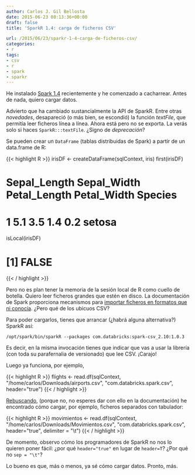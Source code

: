 ```yaml
---
author: Carlos J. Gil Bellosta
date: 2015-06-23 08:13:36+00:00
draft: false
title: 'SparkR 1.4: carga de ficheros CSV'

url: /2015/06/23/sparkr-1-4-carga-de-ficheros-csv/
categories:
- r
tags:
- csv
- r
- spark
- sparkr
---
```


He instalado [Spark 1.4](http://www.datanalytics.com/2015/06/17/liberado-spark-1-4/) recientemente y he comenzado a cacharrear. Antes de nada, quiero cargar datos.

Advierto que ha cambiado sustancialmente la API de SparkR. Entre otras _novedades_, desapareció (o más bien, se escondió) la función _textFile_, que permitía leer ficheros línea a línea. Ahora está pero no se exporta. La verás solo si haces `SparkR:::textFile`. ¿Signo de _deprecación_?

Se pueden crear un `DataFrame` (tablas distribuidas de Spark) a partir de un data.frame de R:

{{< highlight R >}}
irisDF <- createDataFrame(sqlContext, iris)
first(irisDF)
# Sepal_Length Sepal_Width Petal_Length Petal_Width Species
# 1          5.1         3.5          1.4         0.2  setosa
isLocal(irisDF)
# [1] FALSE
{{< / highlight >}}

Pero no es plan tener la memoria de la sesión local de R como cuello de botella. Quiero leer ficheros grandes que estén en disco. La documentación de Spark proporciona mecanismos para [importar ficheros en formatos que ni conocía](http://people.apache.org/~pwendell/spark-releases/latest/sql-programming-guide.html#data-sources). ¿Pero qué de los ubicuos CSV?

Para poder cargarlos, tienes que arrancar (¿habrá alguna alternativa?) SparkR así:

`/opt/spark/bin/sparkR --packages com.databricks:spark-csv_2.10:1.0.3`

Es decir, en la misma invocación tienes que indicar que vas a usar la librería (con toda su parafernalia de versionado) que lee CSV. ¡Carajo!

Luego ya funciona, por ejemplo,

{{< highlight R >}}
flights <- read.df(sqlContext, "/home/carlos/Downloads/airports.csv", "com.databricks.spark.csv", header="true")
{{< / highlight >}}

[Rebuscando](https://github.com/databricks/spark-csv/blob/master/src/test/scala/com/databricks/spark/csv/CsvSuite.scala), (porque no, no esperes dar con ello en la documentación) he encontrado cómo cargar, por ejemplo, ficheros separados con tabulador:


{{< highlight R >}}
movimientos <- read.df(sqlContext, "/home/carlos/Downloads/Movimientos.csv", "com.databricks.spark.csv", header="true", delimiter = "\t")
{{< / highlight >}}

De momento, observo cómo los programadores de SparkR no nos lo quieren poner fácil: ¿por qué `header="true"` en lugar de `header=T`? ¿Por qué no `sep = "\t"`?

Lo bueno es que, más o menos, ya sé cómo cargar datos. Pronto, más.
